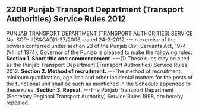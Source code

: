 ## 2208 Punjab Transport Department (Transport Authorities) Service Rules 2012
 
PUNJAB TRANSPORT DEPARTMENT
(TRANSPORT AUTHORITIES) SERVICE
No. SOR-III(S&GAD)1-37/2006, dated 24-3-2012.---In exercise of the powers conferred under section 23 of the Punjab Civil Servants Act, 1974 (VIII of 1974), Governor of the Punjab is pleased to make the following rules:
**Section 1. Short title and commencement.**
---(1) These rules may be cited as the Punjab Transport Department (Transport Authorities) Service Rules, 2012.
**Section 2. Method of recruitment.**
---The method of recruitment, minimum qualification, age limit and other incidental matters for the posts of the functional unit shall be such as mentioned in the Schedule appended to these rules.
**Section 3. Repeal.**
---The Punjab Transport Department (Secretary Regional Transport Authority) Service Rules 1998, are hereby repealed.

